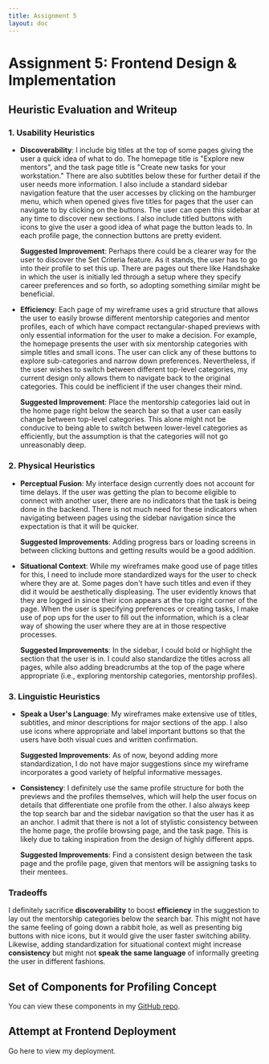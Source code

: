 ```yaml
---
title: Assignment 5
layout: doc
---
```


# Assignment 5: Frontend Design & Implementation

## Heuristic Evaluation and Writeup

### 1. Usability Heuristics

- **Discoverability**: I include big titles at the top of some pages giving the user a quick idea of what to do. The homepage title is "Explore new mentors", and the task page title is "Create new tasks for your workstation." There are also subtitles below these for further detail if the user needs more information. I also include a standard sidebar navigation feature that the user accesses by clicking on the hamburger menu, which when opened gives five titles for pages that the user can navigate to by clicking on the buttons. The user can open this sidebar at any time to discover new sections. I also include titled buttons with icons to give the user a good idea of what page the button leads to. In each profile page, the connection buttons are pretty evident.

  **Suggested Improvement**: Perhaps there could be a clearer way for the user to discover the Set Criteria feature. As it stands, the user has to go into their profile to set this up. There are pages out there like Handshake in which the user is initially led through a setup where they specify career preferences and so forth, so adopting something similar might be beneficial.

- **Efficiency**: Each page of my wireframe uses a grid structure that allows the user to easily browse different mentorship categories and mentor profiles, each of which have compact rectangular-shaped previews with only essential information for the user to make a decision. For example, the homepage presents the user with six mentorship categories with simple titles and small icons. The user can click any of these buttons to explore sub-categories and narrow down preferences. Nevertheless, if the user wishes to switch between different top-level categories, my current design only allows them to navigate back to the original categories. This could be inefficient if the user changes their mind.

  **Suggested Improvement**: Place the mentorship categories laid out in the home page right below the search bar so that a user can easily change between top-level categories. This alone might not be conducive to being able to switch between lower-level categories as efficiently, but the assumption is that the categories will not go unreasonably deep.

### 2. Physical Heuristics

- **Perceptual Fusion**: My interface design currently does not account for time delays. If the user was getting the plan to become eligible to connect with another user, there are no indicators that the task is being done in the backend. There is not much need for these indicators when navigating between pages using the sidebar navigation since the expectation is that it will be quicker.

  **Suggested Improvements**: Adding progress bars or loading screens in between clicking buttons and getting results would be a good addition.

- **Situational Context**: While my wireframes make good use of page titles for this, I need to include more standardized ways for the user to check where they are at. Some pages don't have such titles and even if they did it would be aesthetically displeasing. The user evidently knows that they are logged in since their icon appears at the top right corner of the page. When the user is specifying preferences or creating tasks, I make use of pop ups for the user to fill out the information, which is a clear way of showing the user where they are at in those respective processes.

  **Suggested Improvements**: In the sidebar, I could bold or highlight the section that the user is in. I could also standardize the titles across all pages, while also adding breadcrumbs at the top of the page where appropriate (i.e., exploring mentorship categories, mentorship profiles).

### 3. Linguistic Heuristics

- **Speak a User's Language**: My wireframes make extensive use of titles, subtitles, and minor descriptions for major sections of the app. I also use icons where appropriate and label important buttons so that the users have both visual cues and written confirmation.

  **Suggested Improvements**: As of now, beyond adding more standardization, I do not have major suggestions since my wireframe incorporates a good variety of helpful informative messages.

- **Consistency**: I definitely use the same profile structure for both the previews and the profiles themselves, which will help the user focus on details that differentiate one profile from the other. I also always keep the top search bar and the sidebar navigation so that the user has it as an anchor. I admit that there is not a lot of stylistic consistency between the home page, the profile browsing page, and the task page. This is likely due to taking inspiration from the design of highly different apps.

  **Suggested Improvements**: Find a consistent design between the task page and the profile page, given that mentors will be assigning tasks to their mentees.

### Tradeoffs

I definitely sacrifice **discoverability** to boost **efficiency** in the suggestion to lay out the mentorship categories below the search bar. This might not have the same feeling of going down a rabbit hole, as well as presenting big buttons with nice icons, but it would give the user faster switching ability. Likewise, adding standardization for situational context might increase **consistency** but might not **speak the same language** of informally greeting the user in different fashions.

## Set of Components for Profiling Concept

You can view these components in my [GitHub repo](https://github.com/jgalla2020/A5).

## Attempt at Frontend Deployment

Go here to view my deployment.
